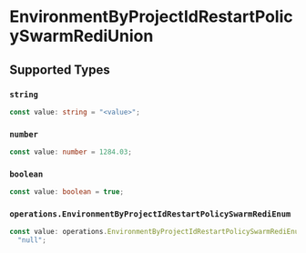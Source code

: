 # EnvironmentByProjectIdRestartPolicySwarmRediUnion


## Supported Types

### `string`

```typescript
const value: string = "<value>";
```

### `number`

```typescript
const value: number = 1284.03;
```

### `boolean`

```typescript
const value: boolean = true;
```

### `operations.EnvironmentByProjectIdRestartPolicySwarmRediEnum`

```typescript
const value: operations.EnvironmentByProjectIdRestartPolicySwarmRediEnum =
  "null";
```


